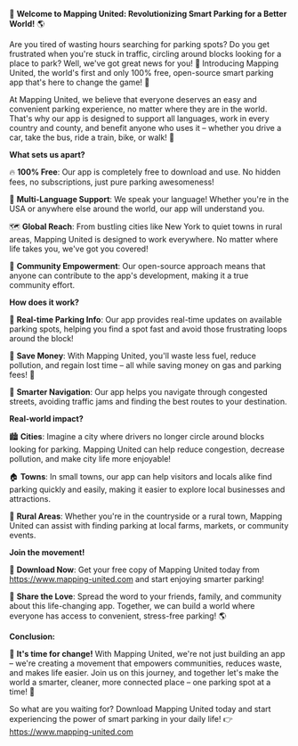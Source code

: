 🚀 **Welcome to Mapping United: Revolutionizing Smart Parking for a Better World!** 🌎

Are you tired of wasting hours searching for parking spots? Do you get frustrated when you're stuck in traffic, circling around blocks looking for a place to park? Well, we've got great news for you! 📣 Introducing Mapping United, the world's first and only 100% free, open-source smart parking app that's here to change the game! 🚀

At Mapping United, we believe that everyone deserves an easy and convenient parking experience, no matter where they are in the world. That's why our app is designed to support all languages, work in every country and county, and benefit anyone who uses it – whether you drive a car, take the bus, ride a train, bike, or walk! 🌈

**What sets us apart?**

🔥 **100% Free**: Our app is completely free to download and use. No hidden fees, no subscriptions, just pure parking awesomeness!

💬 **Multi-Language Support**: We speak your language! Whether you're in the USA or anywhere else around the world, our app will understand you.

🗺️ **Global Reach**: From bustling cities like New York to quiet towns in rural areas, Mapping United is designed to work everywhere. No matter where life takes you, we've got you covered!

💪 **Community Empowerment**: Our open-source approach means that anyone can contribute to the app's development, making it a true community effort.

**How does it work?**

📍 **Real-time Parking Info**: Our app provides real-time updates on available parking spots, helping you find a spot fast and avoid those frustrating loops around the block!

💸 **Save Money**: With Mapping United, you'll waste less fuel, reduce pollution, and regain lost time – all while saving money on gas and parking fees! 💸

🌟 **Smarter Navigation**: Our app helps you navigate through congested streets, avoiding traffic jams and finding the best routes to your destination.

**Real-world impact?**

🏙️ **Cities**: Imagine a city where drivers no longer circle around blocks looking for parking. Mapping United can help reduce congestion, decrease pollution, and make city life more enjoyable!

🏠 **Towns**: In small towns, our app can help visitors and locals alike find parking quickly and easily, making it easier to explore local businesses and attractions.

🌳 **Rural Areas**: Whether you're in the countryside or a rural town, Mapping United can assist with finding parking at local farms, markets, or community events.

**Join the movement!**

🎉 **Download Now**: Get your free copy of Mapping United today from https://www.mapping-united.com and start enjoying smarter parking!

📢 **Share the Love**: Spread the word to your friends, family, and community about this life-changing app. Together, we can build a world where everyone has access to convenient, stress-free parking! 🌎

**Conclusion:**

🌟 **It's time for change!** With Mapping United, we're not just building an app – we're creating a movement that empowers communities, reduces waste, and makes life easier. Join us on this journey, and together let's make the world a smarter, cleaner, more connected place – one parking spot at a time! 🌟

So what are you waiting for? Download Mapping United today and start experiencing the power of smart parking in your daily life! 👉 https://www.mapping-united.com